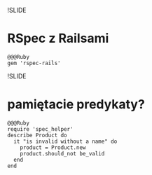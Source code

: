 !SLIDE

# RSpec z Railsami

    @@@Ruby
    gem 'rspec-rails'


!SLIDE

# pamiętacie predykaty?

    @@@Ruby
    require 'spec_helper'
    describe Product do
      it "is invalid without a name" do
        product = Product.new
        product.should_not be_valid
      end
    end

